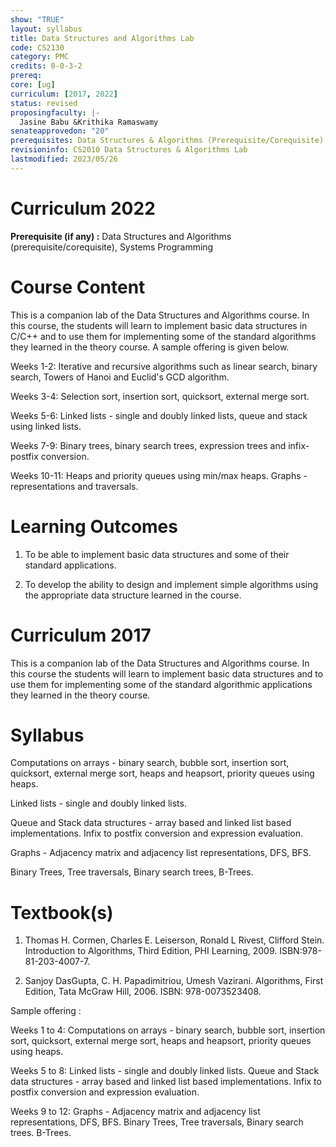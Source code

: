 ```yaml
---
show: "TRUE"
layout: syllabus
title: Data Structures and Algorithms Lab
code: CS2130
category: PMC
credits: 0-0-3-2
prereq:
core: [ug]
curriculum: [2017, 2022]
status: revised
proposingfaculty: |-
  Jasine Babu &Krithika Ramaswamy
senateapprovedon: "20"
prerequisites: Data Structures & Algorithms (Prerequisite/Corequisite), Systems Programming
revisioninfo: CS2010 Data Structures & Algorithms Lab
lastmodified: 2023/05/26
---
```

# Curriculum 2022

**Prerequisite (if any) :** Data Structures and Algorithms (prerequisite/corequisite), Systems Programming

# Course Content 

This is a companion lab of the Data Structures and Algorithms course. In
this course, the students will learn to implement basic data structures
in C/C++ and to use them for implementing some of the standard
algorithms they learned in the theory course. A sample offering is given
below.

Weeks 1-2: Iterative and recursive algorithms such as linear search,
binary search, Towers of Hanoi and Euclid's GCD algorithm.

Weeks 3-4: Selection sort, insertion sort, quicksort, external merge
sort.

Weeks 5-6: Linked lists - single and doubly linked lists, queue and
stack using linked lists.

Weeks 7-9: Binary trees, binary search trees, expression trees and
infix-postfix conversion.

Weeks 10-11: Heaps and priority queues using min/max heaps. Graphs -
representations and traversals.

# Learning Outcomes 

1.  To be able to implement basic data structures and some of their standard applications.

2.  To develop the ability to design and implement simple algorithms using the appropriate data structure learned in the course.

# Curriculum 2017

This is a companion lab of the Data Structures and Algorithms course. In
this course the students will learn to implement basic data structures
and to use them for implementing some of the standard algorithmic
applications they learned in the theory course.

# Syllabus

Computations on arrays - binary search, bubble sort, insertion sort,
quicksort, external merge sort, heaps and heapsort, priority queues
using heaps.

Linked lists - single and doubly linked lists.

Queue and Stack data structures - array based and linked list based
implementations. Infix to postfix conversion and expression evaluation.

Graphs - Adjacency matrix and adjacency list representations, DFS, BFS.

Binary Trees, Tree traversals, Binary search trees, B-Trees.

# Textbook(s)

1. Thomas H. Cormen, Charles E. Leiserson, Ronald L Rivest, Clifford
Stein. Introduction to Algorithms, Third Edition, PHI Learning, 2009.
ISBN:978-81-203-4007-7.

2. Sanjoy DasGupta, C. H. Papadimitriou, Umesh Vazirani. Algorithms,
First Edition, Tata McGraw Hill, 2006. ISBN: 978-0073523408.

Sample offering :

Weeks 1 to 4: Computations on arrays - binary search, bubble sort,
insertion sort, quicksort, external merge sort, heaps and heapsort,
priority queues using heaps.

Weeks 5 to 8: Linked lists - single and doubly linked lists. Queue and
Stack data structures - array based and linked list based
implementations. Infix to postfix conversion and expression evaluation.

Weeks 9 to 12: Graphs - Adjacency matrix and adjacency list
representations, DFS, BFS. Binary Trees, Tree traversals, Binary search
trees. B-Trees.


